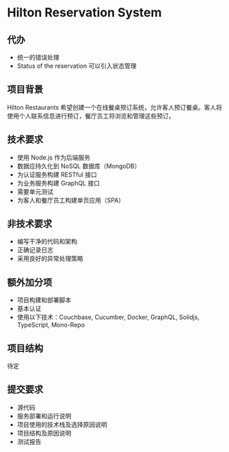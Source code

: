 # Hilton Reservation System

## 代办
- 统一的错误处理
- Status of the reservation 可以引入状态管理

## 项目背景
Hilton Restaurants 希望创建一个在线餐桌预订系统，允许客人预订餐桌。客人将使用个人联系信息进行预订，餐厅员工将浏览和管理这些预订。

## 技术要求
- 使用 Node.js 作为后端服务
- 数据应持久化到 NoSQL 数据库（MongoDB）
- 为认证服务构建 RESTful 接口
- 为业务服务构建 GraphQL 接口
- 需要单元测试
- 为客人和餐厅员工构建单页应用（SPA）

## 非技术要求
- 编写干净的代码和架构
- 正确记录日志
- 采用良好的异常处理策略

## 额外加分项
- 项目构建和部署脚本
- 基本认证
- 使用以下技术：Couchbase, Cucumber, Docker, GraphQL, Solidjs, TypeScript, Mono-Repo

## 项目结构
待定

## 提交要求
- 源代码
- 服务部署和运行说明
- 项目使用的技术栈及选择原因说明
- 项目结构及原因说明
- 测试报告
